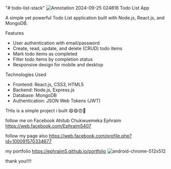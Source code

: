 "# todo-list-stack" 
![Annotation 2024-09-25 024816](https://github.com/user-attachments/assets/d35ad0e6-ff38-45b7-97ea-c1580bfa4735)
Todo List App


A simple yet powerful Todo List application built with Node.js, React.js, and MongoDB.


Features


- User authentication with email/password
- Create, read, update, and delete (CRUD) todo items
- Mark todo items as completed
- Filter todo items by completion status
- Responsive design for mobile and desktop


Technologies Used


- Frontend: React.js, CSS3, HTML5
- Backend: Node.js, Express.js
- Database: MongoDB
- Authentication: JSON Web Tokens (JWT)

THis is a simple project i built 😄😄😍🤑

follow me on Facebook
Ahitub Chukwuemeka Ephraim
https://web.facebook.com/Ephraim5407

follow my page also
https://web.facebook.com/profile.php?id=100091570334677

my portfolio
https://ephraim5.github.io/portfolio
![android-chrome-512x512](https://github.com/user-attachments/assets/44c0069e-169d-410d-9060-71cbdf63bf48)



thank you!!!!
